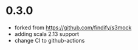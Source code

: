 0.3.0
=======
* forked from https://github.com/findify/s3mock
* adding scala 2.13 support
* change CI to github-actions

